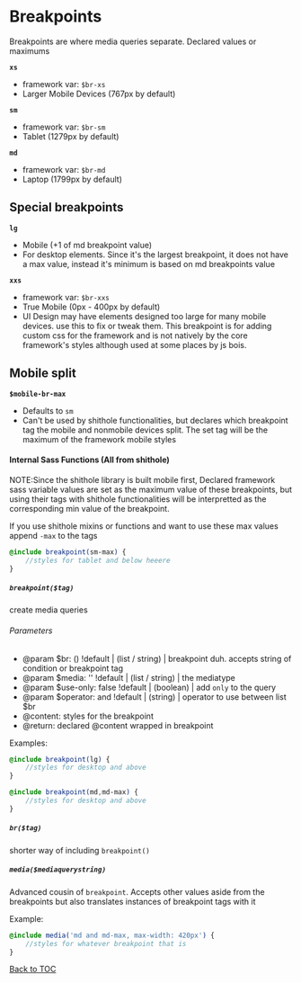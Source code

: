 # Breakpoints

Breakpoints are where media queries separate. Declared values or maximums


**`xs`**
*	framework var: `$br-xs`
*	Larger Mobile Devices (767px by default)

**`sm`**
*	framework var: `$br-sm`
*	Tablet (1279px  by default)

**`md`**
*	framework var: `$br-md`
*	Laptop (1799px by default)

## Special breakpoints
**`lg`**
*	Mobile (+1 of md breakpoint value)
*	For desktop elements. Since it's the largest breakpoint, it does not have a max value, instead it's minimum is based on md breakpoints value

**`xxs`**
*	framework var: `$br-xxs`
*	True Mobile (0px - 400px by default)
*	UI Design may have elements designed too large for many mobile devices. use this to fix or tweak them. This breakpoint is for adding custom css for the framework and is not natively by the core framework's styles although used at some places by js bois.


## Mobile split

**`$mobile-br-max`**
*	Defaults to `sm`
*	Can't be used by shithole functionalities, but declares which breakpoint tag the mobile and nonmobile devices split. The set tag will be the maximum of the framework mobile styles

#### Internal Sass Functions (All from shithole)

NOTE:Since the shithole library is built mobile first, Declared framework sass variable values are set as the maximum value of these breakpoints, but using their tags with shithole functionalities will be interpretted as the corresponding min value of the breakpoint.

If you use shithole mixins or functions and want to use these max values append `-max` to the tags
```scss
@include breakpoint(sm-max) {
	//styles for tablet and below heeere
}
```

##### `breakpoint($tag)`

create media queries

###### Parameters
*	@param $br: () !default | (list / string) | breakpoint duh.  accepts string of condition or breakpoint tag
*	@param $media: '' !default | (list / string) | the mediatype 
*	@param $use-only: false !default | (boolean) | add `only` to the query
*	@param $operator: and !default | (string) | operator to use between list $br
*	@content: styles for the breakpoint
*	@return: declared @content wrapped in breakpoint

Examples:

```scss
@include breakpoint(lg) {
	//styles for desktop and above
}
```


```scss
@include breakpoint(md,md-max) {
	//styles for desktop and above
}
```



##### `br($tag)`
shorter way of including `breakpoint()`

##### `media($mediaquerystring)`
Advanced cousin of `breakpoint`. Accepts other values aside from the breakpoints but also translates instances of breakpoint tags with it

Example:

```scss
@include media('md and md-max, max-width: 420px') {
	//styles for whatever breakpoint that is
}
```



[Back to TOC](../../../readme.md)